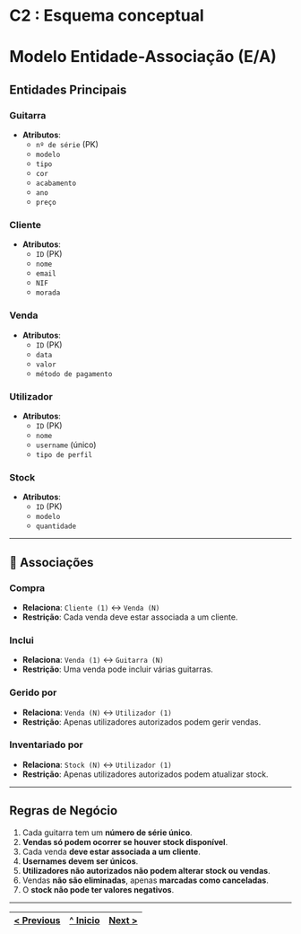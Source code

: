 # C2 : Esquema conceptual

# Modelo Entidade-Associação (E/A)

## Entidades Principais

### **Guitarra**
- **Atributos**:
  - `nº de série` (PK)
  - `modelo`
  - `tipo`
  - `cor`
  - `acabamento`
  - `ano`
  - `preço`

### **Cliente**
- **Atributos**:
  - `ID` (PK)
  - `nome`
  - `email`
  - `NIF`
  - `morada`

### **Venda**
- **Atributos**:
  - `ID` (PK)
  - `data`
  - `valor`
  - `método de pagamento`

### **Utilizador**
- **Atributos**:
  - `ID` (PK)
  - `nome`
  - `username` (único)
  - `tipo de perfil`

### **Stock**
- **Atributos**:
  - `ID` (PK)
  - `modelo`
  - `quantidade`

---

## 🔗 Associações

### **Compra**
- **Relaciona**: `Cliente (1)` ↔ `Venda (N)`
- **Restrição**: Cada venda deve estar associada a um cliente.

### **Inclui**
- **Relaciona**: `Venda (1)` ↔ `Guitarra (N)`
- **Restrição**: Uma venda pode incluir várias guitarras.

### **Gerido por**
- **Relaciona**: `Venda (N)` ↔ `Utilizador (1)`
- **Restrição**: Apenas utilizadores autorizados podem gerir vendas.

### **Inventariado por**
- **Relaciona**: `Stock (N)` ↔ `Utilizador (1)`
- **Restrição**: Apenas utilizadores autorizados podem atualizar stock.

---

## Regras de Negócio

1. Cada guitarra tem um **número de série único**.
2. **Vendas só podem ocorrer se houver stock disponível**.
3. Cada venda **deve estar associada a um cliente**.
4. **Usernames devem ser únicos**.
5. **Utilizadores não autorizados não podem alterar stock ou vendas**.
6. Vendas **não são eliminadas**, apenas **marcadas como canceladas**.
7. O **stock não pode ter valores negativos**.


---
[< Previous](rebd01.md) | [^ Inicio](/../../) | [Next >](rebd03.md)
:--- | :---: | ---: 
